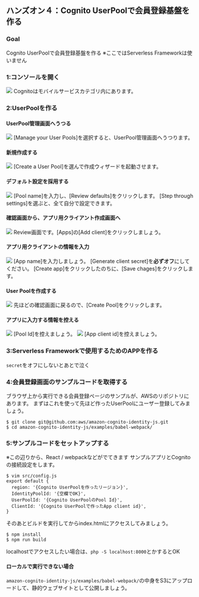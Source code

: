 ## ハンズオン４：Cognito UserPoolで会員登録基盤を作る

### Goal
Cognito UserPoolで会員登録基盤を作る
※ここではServerless Frameworkは使いません

### 1:コンソールを開く
![](./img/step4/1.png)
Cognitoはモバイルサービスカテゴリ内にあります。

### 2:UserPoolを作る

#### UserPool管理画面へうつる
![](./img/step4/2.png)
[Manage your User Pools]を選択すると、UserPool管理画面へうつります。

#### 新規作成する
![](./img/step4/3.png)
[Create a User Pool]を選んで作成ウィザードを起動させます。

#### デフォルト設定を採用する
![](./img/step4/4.png)
[Pool name]を入力し、[Review defaults]をクリックします。
[Step through settings]を選ぶと、全て自分で設定できます。

#### 確認画面から、アプリ用クライアント作成画面へ
![](./img/step4/5.png)
Review画面です。[Apps]の[Add client]をクリックしましょう。

#### アプリ用クライアントの情報を入力
![](./img/step4/6.png)
[App name]を入力しましょう。
[Generate client secret]を**必ずオフ**にしてください。
[Create app]をクリックしたのちに、[Save chages]をクリックします。

#### User Poolを作成する
![](./img/step4/7.png)
先ほどの確認画面に戻るので、[Create Pool]をクリックします。

#### アプリに入力する情報を控える
![](./img/step4/8.png)
[Pool Id]を控えましょう。
![](./img/step4/9.png)
[App client id]を控えましょう。


### 3:Serverless Frameworkで使用するためのAPPを作る
`secret`をオフにしないとあとで泣く

### 4:会員登録画面のサンプルコードを取得する
ブラウザ上から実行できる会員登録ページのサンプルが、AWSのリポジトリにあります。
まずはこれを使って先ほど作ったUserPoolにユーザー登録してみましょう。

```
$ git clone git@github.com:aws/amazon-cognito-identity-js.git
$ cd amazon-cognito-identity-js/examples/babel-webpack/
```

### 5:サンプルコードをセットアップする
※この辺りから、React / webpackなどがでてきます
サンプルアプリとCognitoの接続設定をします。

```
$ vim src/config.js
export default {
  region: '{Cognito UserPoolを作ったリージョン}',
  IdentityPoolId: '{空欄でOK}',
  UserPoolId: '{Cognito UserPoolのPool Id}',
  ClientId: '{Cognito UserPoolで作ったApp client id}',
}
```

そのあとビルドを実行してからindex.htmlにアクセスしてみましょう。

```
$ npm install
$ npm run build
```

localhostでアクセスしたい場合は、`php -S localhost:8000`とかするとOK

#### ローカルで実行できない場合
`amazon-cognito-identity-js/examples/babel-webpack/`の中身をS3にアップロードして、静的ウェブサイトとして公開しましょう。
